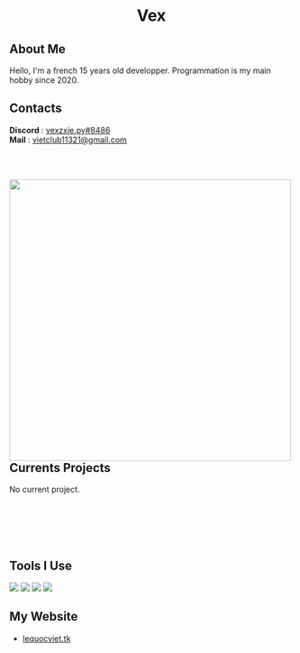 # <p align="center">Vex</p>

## About Me
Hello, I'm a french 15 years old developper. Programmation is my main hobby since 2020.

## Contacts
**Discord** : [vexzxje.py#8486](https://discord.com/user/453842926691287040)
<br>
**Mail** : [vietclub11321@gmail.com](vietclub11321@gmail.com)

<br><br>

<img align="left" src="https://github-readme-streak-stats.herokuapp.com/?user=vxsecurity-dev&theme=midnight-purple&hide_border=true" width="500"/>

## Currents Projects
No current project.
<br><br><br><br><br><br>
  
## Tools I Use
[![](https://skillicons.dev/icons?i=python)](https://python.org)
[![](https://skillicons.dev/icons?i=vscode)](https://vscode.dev)
[![](https://skillicons.dev/icons?i=github)](https://github.com)
[![](https://skillicons.dev/icons?i=discord)](https://discord.com)

## My Website
* [lequocviet.tk](https://lequocviet.tk)
